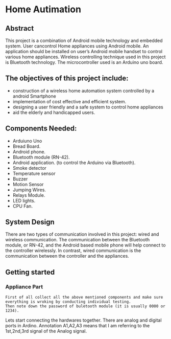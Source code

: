 
# Home Autimation
## Abstract
This project is a combination of Android mobile technology and embedded system. User cancontrol Home appliances using Android mobile. An application should be installed on user’s Android mobile handset to control various home appliances. Wireless controlling technique used in this project is Bluetooth technology. The microcontroller used is an Arduino uno board.

## The objectives of this project include: 
* construction of a wireless home automation system controlled by a android Smartphone 
* implementation of cost effective and efficient system. 
* designing  a user friendly and a safe system to control home appliances 
* aid the elderly and handicapped users.

## Components Needed:
  * Arduiuno Uno
  * Bread  Board. 
  * Android phone. 
  * Bluetooth module (RN-42). 
  * Android application. (to control the Arduino via Bluetooth). 
  * Smoke detector 
  * Temperature  sensor  
  * Buzzer 
  * Motion Sensor 
  * Jumping Wires. 
  * Relays Module. 
  * LED lights. 
  * CPU Fan.
  
 ## System Design 
 
There are two types of communication involved in this project: wired and wireless communication. The communication between the Bluetooth module, or RN-42, and the Android based mobile phone will help connect to the controller wirelessly. In contrast, wired communication is the communication between the controller and the appliances. 

## Getting started
### Appliance Part
```
First of all collect all the above mentioned components and make sure everything is wroking by conducting individual testing.
Then note down the password of buletooth module (it is usually 0000 or 1234).
```
Lets start connecting the hardwares together.
There are analog and digital ports in Ardino.
Annotation A1,A2,A3 means that I am referring to the 1st,2nd,3rd signal of the Analog signal.

 
